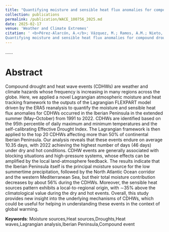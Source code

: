 ```yaml
---
title: "Quantifying moisture and sensible heat flux anomalies for compound drought and heat wave events in the Iberian Peninsula"
collection: publications
permalink: /publication/WACE_100756_2025.md
date: 2025-02-17
venue: 'Weather and Climate Extremes'
citation: ' <b>Pérez-Alarcón, A.</b>; Vázquez, M.; Ramos, A.M.; Nieto, R.; Pinto, J.G.; Gimeno, L. (2025).
Quantifying moisture and sensible heat flux anomalies for compound drought and heat wave events in the Iberian Peninsula. <i>Weather and Climate Extremes</i>,47, 100756, <a href="https://doi.org/10.1016/j.wace.2025.100756" target="blank">https://doi.org/10.1016/j.wace.2025.100756</a>'
---
```


......  

# Abstract

Compound drought and heat wave events (CDHWs) are weather and climate hazards whose frequency is increasing in many regions across the globe. Here, we applied a novel Lagrangian atmospheric moisture and heat tracking framework to the outputs of the Lagrangian FLEXPART model driven by the ERA5 reanalysis to quantify the moisture and sensible heat flux anomalies for CDHWs occurred in the Iberian Peninsula in the extended summer (May–October) from 1991 to 2022. CDHWs are identified based on the 95th percentile of daily maximum and minimum temperatures and the self-calibrating Effective Drought Index. The Lagrangian framework is then applied to the top 20 CDHWs affecting more than 50% of continental Iberian Peninsula. Our analysis reveals that these events endure on average 10.35 days, with 2022 achieving the highest number of days (46 days) under dry and hot conditions. CDHW events are generally associated with blocking situations and high-pressure systems, whose effects can be amplified by the local land-atmosphere feedback. The results indicate that the Iberian Peninsula itself is the principal moisture source for the low summertime precipitation, followed by the North Atlantic Ocean corridor and the western Mediterranean Sea, but their total moisture contribution decreases by about 56% during the CDHWs. Moreover, the sensible heat sources pattern exhibits a local-to-regional origin, with ∼35% above the climatological value during the dry and hot events. Overall, this study provides new insight into the underlying mechanisms of CDHWs, which could be useful for helping in understanding these events in the context of global warming.

<b>Keywords</b>: Moisture sources,Heat sources,Droughts,Heat waves,Lagrangian analysis,Iberian Peninsula,Compound event


